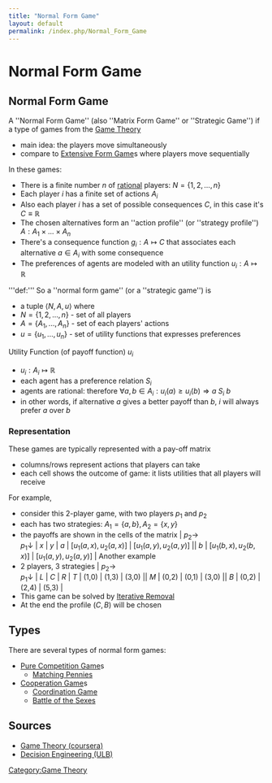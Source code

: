 ```yaml
---
title: "Normal Form Game"
layout: default
permalink: /index.php/Normal_Form_Game
---
```


# Normal Form Game

## Normal Form Game
A ''Normal Form Game'' (also ''Matrix Form Game'' or ''Strategic Game'') if a type of games from the [Game Theory](Game_Theory)
- main idea: the players move simultaneously
- compare to [Extensive Form Game](Extensive_Form_Game)s where players move sequentially 


In these games:
- There is a finite number $n$ of [rational](Rational_Behavior) players: $N = \{ 1, 2, ..., n \}$
- Each player $i$ has a finite set of actions $A_i$
- Also each player $i$ has a set of possible consequences $C$, in this case it's $C \equiv \mathbb{R}$
- The chosen alternatives form an ''action profile'' (or ''strategy profile'') $A: A_1 \times ... \times A_n$
- There's a consequence function $g_i: A \mapsto C$ that associates each alternative $a \in A_i$ with some consequence 
- The preferences of agents are modeled with an utility function $u_i: A \mapsto \mathbb{R}$


'''def:''' So a ''normal form game'' (or a ''strategic game'') is
- a tuple $\langle N, A, u \rangle$ where
- $N = \{ 1, 2, ..., n \}$ - set of all players 
- $A = \{A_1, ..., A_n\}$ - set of each players' actions 
- $u = \{u_1, ..., u_n\}$ - set of utility functions that expresses preferences

Utility Function (of payoff function) $u_i$
- $u_i: A_i \mapsto \mathbb{R}$
- each agent has a preference relation $S_i$ 
- agents are rational: therefore $\forall a,b \in A_i: u_i(a) \geqslant u_i(b) \Rightarrow a \ S_i \ b$
- in other words, if alternative $a$ gives a better payoff than $b$, $i$ will always prefer $a$ over $b$



### Representation
These games are typically represented with a pay-off matrix
- columns/rows represent actions that players can take 
- each cell shows the outcome of game: it lists utilities that all players will receive 

For example, 
- consider this 2-player game, with two players $p_1$ and $p_2$
- each has two strategies: $A_1 = \{a, b\}, A_2 = \{x, y\}$
- the payoffs are shown in the cells of the matrix
|   $p_2 \to$ <br> $p_1 \downarrow$  |  $x$  |  $y$  |   $a$   |  $[u_1(a,x), u_2(a,x)]$  |  $[u_1(a,y), u_2(a,y)]$  ||   $b$   |  $[u_1(b,x), u_2(b,x)]$  |  $[u_1(a,y), u_2(a,y)]$ |
Another example
- 2 players, 3 strategies 
|   $p_2 \to$ <br> $p_1 \downarrow$   |  $L$  |  $C$  |  $R$   |   $T$   |  (1,0)  |  (1,3)  |  (3,0) ||   $M$   |  (0,2)  |  (0,1)  |  (3,0) ||   $B$   |  (0,2)  |  (2,4)  |  (5,3) |
- This game can be solved by [Iterative Removal](Iterative_Removal)
- At the end the profile $(C, B)$ will be chosen


## Types
There are several types of normal form games:
- [Pure Competition Game](Pure_Competition_Game)s
  - [Matching Pennies](Matching_Pennies)
- [Cooperation Game](Cooperation_Game)s
  - [Coordination Game](Coordination_Game)
  - [Battle of the Sexes](Battle_of_the_Sexes)

## Sources
- [Game Theory (coursera)](Game_Theory_(coursera))
- [Decision Engineering (ULB)](Decision_Engineering_(ULB))

[Category:Game Theory](Category_Game_Theory)